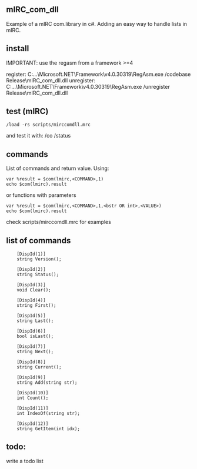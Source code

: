 mIRC_com_dll
------------
Example of a mIRC com.library in c#.
Adding an easy way to handle lists in mIRC.


install
-------
IMPORTANT: use the regasm from a framework >=4 

register:
	C:\...\Microsoft.NET\Framework\v4.0.30319\RegAsm.exe /codebase Release\mIRC_com_dll.dll
unregister:
	C:\...\Microsoft.NET\Framework\v4.0.30319\RegAsm.exe /unregister Release\mIRC_com_dll.dll




test (mIRC) 
-----------
	/load -rs scripts/mirccomdll.mrc

and test it with:
	/co
	/status


commands
--------
List of commands and return value.
Using: 

	var %result = $com(lmirc,<COMMAND>,1)
	echo $com(lmirc).result

or functions with parameters 

	var %result = $com(lmirc,<COMMAND>,1,<bstr OR int>,<VALUE>)
	echo $com(lmirc).result

check scripts/mirccomdll.mrc for examples


list of commands
----------------

		[DispId(1)]
        string Version();

        [DispId(2)]
        string Status();

        [DispId(3)]
        void Clear();

        [DispId(4)]
        string First();

        [DispId(5)]
        string Last();

        [DispId(6)]
        bool isLast();

        [DispId(7)]
        string Next();

        [DispId(8)]
        string Current();

        [DispId(9)]
        string Add(string str);

        [DispId(10)]
        int Count();

        [DispId(11)]
        int IndexOf(string str);

        [DispId(12)]
        string GetItem(int idx);
		

todo:
-----
write a todo list